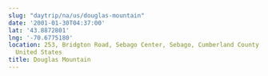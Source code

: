 ```yaml
---
slug: "daytrip/na/us/douglas-mountain"
date: '2001-01-30T04:37:00'
lat: '43.8872801'
lng: '-70.6775180'
location: 253, Bridgton Road, Sebago Center, Sebago, Cumberland County, Maine, 04029,
  United States
title: Douglas Mountain
---
```



